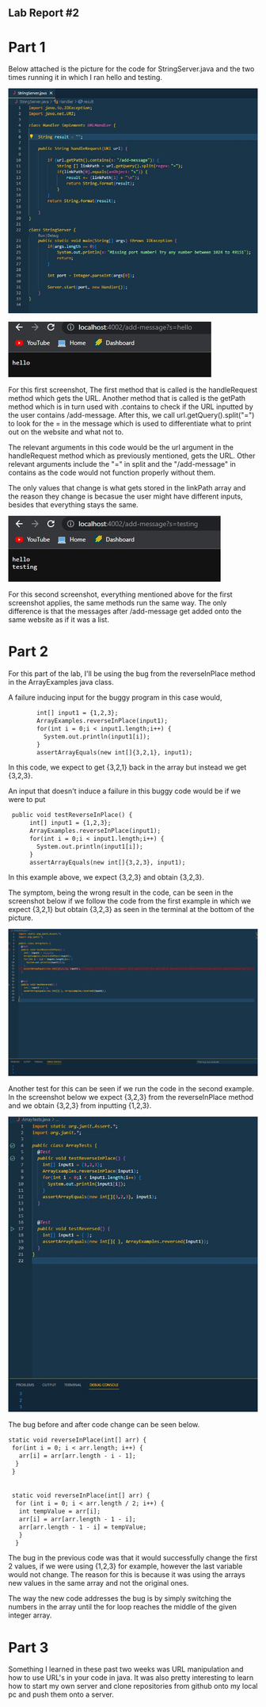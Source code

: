 ## Lab Report #2

# Part 1

Below attached is the picture for the code for StringServer.java and the two times running it in which I ran hello and testing.

![Image](codepic.jpg)


![Image](test1.jpg)

For this first screenshot, The first method that is called is the handleRequest method which gets the URL. Another method that is called is the getPath method which is in turn used with .contains to check if the URL inputted by the user contains /add-message. After this, we call url.getQuery().split("=") to look for the = in the message which is used to differentiate what to print out on the website and what not to. 

The relevant arguments in this code would be the url argument in the handleRequest method which as previously mentioned, gets the URL. Other relevant arguments include the "=" in split and the "/add-message" in contains as the code would not function properly without them. 

The only values that change is what gets stored in the linkPath array and the reason they change is becasue the user might have different inputs, besides that everything stays the same. 


![Image](test2.jpg)

For this second screenshot, everything mentioned above for the first screenshot applies, the same methods run the same way. The only difference is that the messages after /add-message get added onto the same website as if it was a list.

# Part 2

For this part of the lab, I'll be using the bug from the reverseInPlace method in the ArrayExamples java class.

A failure inducing input for the buggy program in this case would,

``` public void testReverseInPlace() {
        int[] input1 = {1,2,3};
        ArrayExamples.reverseInPlace(input1);
        for(int i = 0;i < input1.length;i++) {
          System.out.println(input1[i]);
        }
        assertArrayEquals(new int[]{3,2,1}, input1);
   ```                                     
 
 In this code, we expect to get {3,2,1} back in the array but instead we get {3,2,3}.
  
 An input that doesn't induce a failure in this buggy code would be if we were to put 
  ```
   public void testReverseInPlace() {
        int[] input1 = {1,2,3};
        ArrayExamples.reverseInPlace(input1);
        for(int i = 0;i < input1.length;i++) {
          System.out.println(input1[i]);
        }
        assertArrayEquals(new int[]{3,2,3}, input1);
  ```                                         
    
In this example above, we expect {3,2,3} and obtain {3,2,3}.
    
The symptom, being the wrong result in the code, can be seen in the screenshot below if we follow the code from the first example in which we expect {3,2,1} but obtain {3,2,3} as seen in the terminal at the bottom of the picture.

![Image](symptom.jpg)
      
Another test for this can be seen if we run the code in the second example. In the screenshot below we expect {3,2,3} from the reverseInPlace method and we obtain {3,2,3} from inputting {1,2,3}.
    
![Image](symptom2.jpg)    

The bug before and after code change can be seen below. 
   
   ``` 
   static void reverseInPlace(int[] arr) {
    for(int i = 0; i < arr.length; i++) {
      arr[i] = arr[arr.length - i - 1];
     }
    }
                
          
    static void reverseInPlace(int[] arr) {
     for (int i = 0; i < arr.length / 2; i++) {
      int tempValue = arr[i];
      arr[i] = arr[arr.length - 1 - i];
      arr[arr.length - 1 - i] = tempValue;
      }
     }
```

The bug in the previous code was that it would successfully change the first 2 values, if we were using {1,2,3} for example, however the last variable would not change. The reason for this is because it was using the arrays new values in the same array and not the original ones. 

The way the new code addresses the bug is by simply switching the numbers in the array until the for loop reaches the middle of the given integer array. 
          
# Part 3

Something I learned in these past two weeks was URL manipulation and how to use URL's in your code in java. It was also pretty interesting to learn how to start my own server and clone repositories from github onto my local pc and push them onto a server. 
